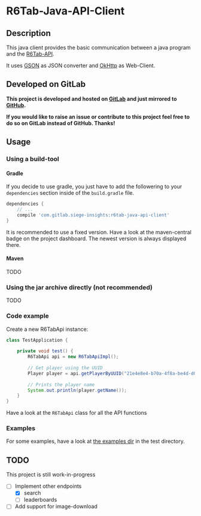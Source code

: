 # R6Tab-Java-API-Client
## Description
This java client provides the basic communication between a java program and the [R6Tab-API](https://github.com/Tabwire/R6Tab-API).

It uses [GSON](https://github.com/google/gson) as JSON converter and [OkHttp](https://square.github.io/okhttp/) as Web-Client.

## Developed on GitLab
**This project is developed and hosted on [GitLab](https://gitlab.com/siege-insights/r6tab-java-api-client) and just mirrored to [GitHub](https://github.com/RAYs3T/r6tab-java-api-client).**

**If you would like to raise an issue or contribute to this project feel free to do so on GitLab instead of GitHub. Thanks!**

## Usage
### Using a build-tool
#### Gradle
If you decide to use gradle, you just have to add the followering to your `dependencies` section inside of the `build.gradle` file.

```gradle
dependencies {
    // ...
    compile 'com.gitlab.siege-insights:r6tab-java-api-client'
}
```

It is recommended to use a fixed version. 
Have a look at the maven-central badge on the project dashboard.
The newest version is always displayed there.


#### Maven
TODO

### Using the jar archive directly (not recommended)
TODO

### Code example


Create a new R6TabApi instance:

```java
class TestApplication {
    
    private void test() {
        R6TabApi api = new R6TabApiImpl();
        
        // Get player using the UUID
        Player player = api.getPlayerByUUID("21e4e8e4-b70a-4f8a-be4d-d0db7c8c9076");
        
        // Prints the player name
        System.out.println(player.getName());
    }    
}

```

Have a look at the `R6TabApi` class for all the API functions

### Examples
For some examples, have a look at [the examples dir](https://gitlab.com/siege-insights/r6tab-java-api-client/tree/master/src/test/java/com/gitlab/siegeinsights/r6tab/api/examples) in the test directory.

## TODO
This project is still work-in-progress


* [ ] Implement other endpoints
  * [x] search
  * [ ] leaderboards
* [ ] Add support for image-download